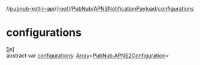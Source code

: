 //[pubnub-kotlin-api](../../../../index.md)/[[root]](../../index.md)/[PubNub](../index.md)/[APNSNotificationPayload](index.md)/[configurations](configurations.md)

# configurations

[js]\
abstract var [configurations](configurations.md): [Array](https://kotlinlang.org/api/latest/jvm/stdlib/kotlin-stdlib/kotlin/-array/index.html)&lt;[PubNub.APNS2Configuration](../-a-p-n-s2-configuration/index.md)&gt;
